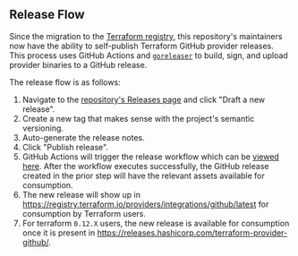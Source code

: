 ## Release Flow

Since the migration to the [Terraform registry](https://registry.terraform.io/), this repository's maintainers now have
the ability to self-publish Terraform GitHub provider releases. This process uses GitHub Actions
and [`goreleaser`](https://github.com/goreleaser/goreleaser) to build, sign, and upload provider binaries to a GitHub release.

The release flow is as follows:
1. Navigate to the [repository's Releases page](https://github.com/integrations/terraform-provider-github/releases) and click "Draft a new release".
1. Create a new tag that makes sense with the project's semantic versioning.
1. Auto-generate the release notes.
1. Click "Publish release".
1. GitHub Actions will trigger the release workflow which can be
[viewed here](https://github.com/integrations/terraform-provider-github/actions?query=workflow%3Arelease).
After the workflow executes successfully, the GitHub release created in the prior step will
have the relevant assets available for consumption.
1. The new release will show up in https://registry.terraform.io/providers/integrations/github/latest for consumption
by Terraform users.
1. For terraform `0.12.X` users, the new release is available for consumption once it is present in
https://releases.hashicorp.com/terraform-provider-github/.
